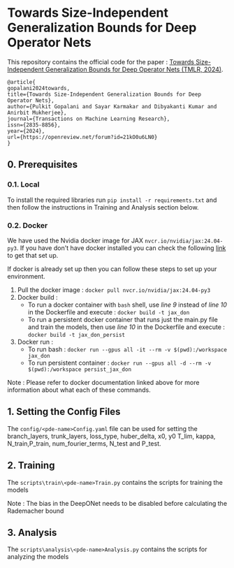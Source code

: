 # Towards Size-Independent Generalization Bounds for Deep Operator Nets

This repository contains the official code for the paper : [Towards Size-Independent Generalization Bounds for Deep Operator Nets (TMLR, 2024)](https://openreview.net/forum?id=21kO0u6LN0&noteId=R8EOCZXPfz).

```
@article{
gopalani2024towards,
title={Towards Size-Independent Generalization Bounds for Deep Operator Nets},
author={Pulkit Gopalani and Sayar Karmakar and Dibyakanti Kumar and Anirbit Mukherjee},
journal={Transactions on Machine Learning Research},
issn={2835-8856},
year={2024},
url={https://openreview.net/forum?id=21kO0u6LN0}
}
```

## 0. Prerequisites

### 0.1. Local 
To install the required libraries run `pip install -r requirements.txt` and then follow the instructions in Training and Analysis section below.

### 0.2. Docker

We have used the Nvidia docker image for JAX  `nvcr.io/nvidia/jax:24.04-py3`. If you have don't have docker installed you can check the following [link](https://www.docker.com/get-started/) to get that set up.

If docker is already set up then you can follow these steps to set up your environment.

1. Pull the docker image : `docker pull nvcr.io/nvidia/jax:24.04-py3`
2. Docker build :
   - To run a docker container with `bash` shell, use *line 9* instead of *line 10* in the Dockerfile and execute : `docker build -t jax_don`
   - To run a persistent docker container that runs just the main.py file and train the models, then use *line 10* in the Dockerfile and execute : `docker build -t jax_don_persist`
3. Docker run : 
    - To run bash : `docker run --gpus all -it --rm -v $(pwd):/workspace jax_don`
    - To run persistent container : `docker run --gpus all -d --rm -v $(pwd):/workspace persist_jax_don`

Note : Please refer to docker documentation linked above for more information about what each of these commands.

## 1. Setting the Config Files

The `config/<pde-name>Config.yaml` file can be used for setting the branch_layers, trunk_layers, loss_type, huber_delta, x0, y0 T_lim, kappa, N_train,P_train, num_fourier_terms, N_test and P_test.

## 2. Training

The `scripts\train\<pde-name>Train.py` contains the scripts for training the models

Note : The bias in the DeepONet needs to be disabled before calculating the Rademacher bound

## 3. Analysis

The `scripts\analysis\<pde-name>Analysis.py` contains the scripts for analyzing the models
